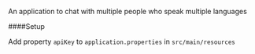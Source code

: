 An application to chat with multiple people who speak multiple languages

####Setup

Add property `apiKey` to `application.properties` in `src/main/resources`